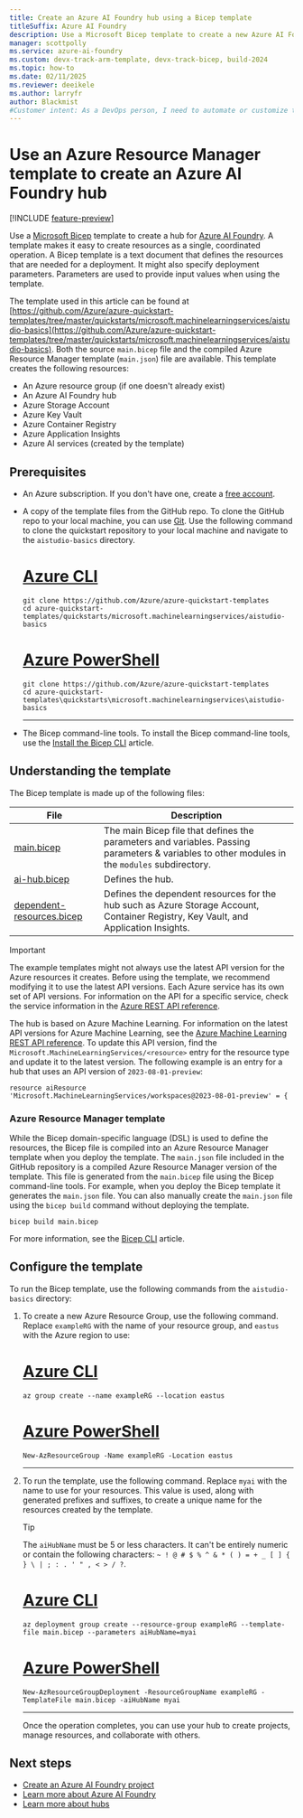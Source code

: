 ```yaml
---
title: Create an Azure AI Foundry hub using a Bicep template
titleSuffix: Azure AI Foundry
description: Use a Microsoft Bicep template to create a new Azure AI Foundry hub. This template also creates resources required by the hub.
manager: scottpolly
ms.service: azure-ai-foundry
ms.custom: devx-track-arm-template, devx-track-bicep, build-2024
ms.topic: how-to
ms.date: 02/11/2025
ms.reviewer: deeikele
ms.author: larryfr
author: Blackmist
#Customer intent: As a DevOps person, I need to automate or customize the creation of a hub by using templates.
---
```


# Use an Azure Resource Manager template to create an Azure AI Foundry hub

[!INCLUDE [feature-preview](../includes/feature-preview.md)]

Use a [Microsoft Bicep](/azure/azure-resource-manager/bicep/overview) template to create a hub for [Azure AI Foundry](https://ai.azure.com). A template makes it easy to create resources as a single, coordinated operation. A Bicep template is a text document that defines the resources that are needed for a deployment. It might also specify deployment parameters. Parameters are used to provide input values when using the template.

The template used in this article can be found at [https://github.com/Azure/azure-quickstart-templates/tree/master/quickstarts/microsoft.machinelearningservices/aistudio-basics](https://github.com/Azure/azure-quickstart-templates/tree/master/quickstarts/microsoft.machinelearningservices/aistudio-basics). Both the source `main.bicep` file and the compiled Azure Resource Manager template (`main.json`) file are available. This template creates the following resources:

- An Azure resource group (if one doesn't already exist)
- An Azure AI Foundry hub
- Azure Storage Account
- Azure Key Vault
- Azure Container Registry
- Azure Application Insights
- Azure AI services (created by the template)

## Prerequisites

- An Azure subscription. If you don't have one, create a [free account](https://azure.microsoft.com/free/).

- A copy of the template files from the GitHub repo. To clone the GitHub repo to your local machine, you can use [Git](https://git-scm.com/). Use the following command to clone the quickstart repository to your local machine and navigate to the `aistudio-basics` directory.

    # [Azure CLI](#tab/cli)

    ```azurecli
    git clone https://github.com/Azure/azure-quickstart-templates
    cd azure-quickstart-templates/quickstarts/microsoft.machinelearningservices/aistudio-basics
    ```

    # [Azure PowerShell](#tab/powershell)

    ```azurepowershell
    git clone https://github.com/Azure/azure-quickstart-templates
    cd azure-quickstart-templates\quickstarts\microsoft.machinelearningservices\aistudio-basics
    ```

    ---

- The Bicep command-line tools. To install the Bicep command-line tools, use the [Install the Bicep CLI](/azure/azure-resource-manager/bicep/install) article.

## Understanding the template

The Bicep template is made up of the following files:

| File | Description |
| ---- | ----------- |
| [main.bicep](https://github.com/Azure/azure-quickstart-templates/blob/master/quickstarts/microsoft.machinelearningservices/aistudio-basics/main.bicep) | The main Bicep file that defines the parameters and variables. Passing parameters & variables to other modules in the `modules` subdirectory. |
| [ai-hub.bicep](https://github.com/Azure/azure-quickstart-templates/blob/master/quickstarts/microsoft.machinelearningservices/aistudio-basics/modules/ai-hub.bicep)  | Defines the hub. |
| [dependent-resources.bicep](https://github.com/Azure/azure-quickstart-templates/blob/master/quickstarts/microsoft.machinelearningservices/aistudio-basics/modules/dependent-resources.bicep) | Defines the dependent resources for the hub such as Azure Storage Account, Container Registry, Key Vault, and Application Insights. |

> [!IMPORTANT]
> The example templates might not always use the latest API version for the Azure resources it creates. Before using the template, we recommend modifying it to use the latest API versions. Each Azure service has its own set of API versions. For information on the API for a specific service, check the service information in the [Azure REST API reference](/rest/api/azure/).
>
> The hub is based on Azure Machine Learning. For information on the latest API versions for Azure Machine Learning, see the [Azure Machine Learning REST API reference](/rest/api/azureml/). To update this API version, find the `Microsoft.MachineLearningServices/<resource>` entry for the resource type and update it to the latest version. The following example is an entry for a hub that uses an API version of `2023-08-01-preview`:
>
>```bicep
>resource aiResource 'Microsoft.MachineLearningServices/workspaces@2023-08-01-preview' = {
>```

### Azure Resource Manager template

While the Bicep domain-specific language (DSL) is used to define the resources, the Bicep file is compiled into an Azure Resource Manager template when you deploy the template. The `main.json` file included in the GitHub repository is a compiled Azure Resource Manager version of the template. This file is generated from the `main.bicep` file using the Bicep command-line tools. For example, when you deploy the Bicep template it generates the `main.json` file. You can also manually create the `main.json` file using the `bicep build` command without deploying the template.

```azurecli
bicep build main.bicep
```

For more information, see the [Bicep CLI](/azure/azure-resource-manager/bicep/bicep-cli) article.


## Configure the template

To run the Bicep template, use the following commands from the `aistudio-basics` directory:

1. To create a new Azure Resource Group, use the following command. Replace `exampleRG` with the name of your resource group, and `eastus` with the Azure region to use:

    # [Azure CLI](#tab/cli)

    ```azurecli
    az group create --name exampleRG --location eastus
    ```
    # [Azure PowerShell](#tab/powershell)

    ```azurepowershell
    New-AzResourceGroup -Name exampleRG -Location eastus
    ```

    ---

1. To run the template, use the following command. Replace `myai` with the name to use for your resources. This value is used, along with generated prefixes and suffixes, to create a unique name for the resources created by the template.

    > [!TIP]
    > The `aiHubName` must be 5 or less characters. It can't be entirely numeric or contain the following characters: `~ ! @ # $ % ^ & * ( ) = + _ [ ] { } \ | ; : . ' " , < > / ?`.

    # [Azure CLI](#tab/cli)

    ```azurecli
    az deployment group create --resource-group exampleRG --template-file main.bicep --parameters aiHubName=myai 
    ```

    # [Azure PowerShell](#tab/powershell)

    ```azurepowershell
    New-AzResourceGroupDeployment -ResourceGroupName exampleRG -TemplateFile main.bicep -aiHubName myai
    ```

    ---

    Once the operation completes, you can use your hub to create projects, manage resources, and collaborate with others.

## Next steps

- [Create an Azure AI Foundry project](create-projects.md)
- [Learn more about Azure AI Foundry](../what-is-ai-foundry.md)
- [Learn more about hubs](../concepts/ai-resources.md)
